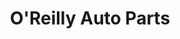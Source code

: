 ---
title: "O'Reilly Auto Parts"
url: /san-antonio/oreilly-auto-parts-culebra-road/
shop: Autoteile
---